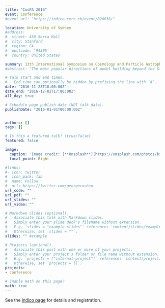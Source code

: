```yaml
---
title: "CosPA 2016"
event: Conference
#event_url: "https://indico.cern.ch/event/828038/"

location: University of Sydney
#address:
#  street: 450 Serra Mall
#  city: Stanford
#  region: CA
#  postcode: '94305'
#  country: United States

summary: 13th International Symposium on Cosmology and Particle Astrophysics (CosPA 2016)
#abstract: "The most popular directions of model building beyond the Standard Model focus on new phenomena at short distances, corresponding to high-energy scales. As an alternative direction, we have developed a novel class of low-energy solutions to the neutrino mass and strong-CP problems at a new infrared gravitational scale, which is numerically coincident with the scale of dark energy. In my talk, I will mainly focus on the gravitational neutrino mass mechanism and will discuss some of the model's phenomenological implications. In particular, I will explain the weakening of the cosmological neutrino mass bounds, the possibility of dark energy decay, and the distinction between Majorana and Dirac neutrinos through astrophysical neutrino decays. This talk is based on arXiv:1602.03191, arXiv:1811.01991, and arXiv:1905.01264."

# Talk start and end times.
#   End time can optionally be hidden by prefixing the line with `#`.
date: "2016-11-28T10:00:00Z"
date_end: "2016-12-02T17:00:00Z"
all_day: true

# Schedule page publish date (NOT talk date).
publishDate: "2016-01-01T00:00:00Z"


authors: []
tags: []

# Is this a featured talk? (true/false)
featured: false

image:
  caption: 'Image credit: [**Unsplash**](https://unsplash.com/photos/bzdhc5b3Bxs)'
  focal_point: Right

#links:
#- icon: twitter
#  icon_pack: fab
#  name: Follow
#  url: https://twitter.com/georgecushen
url_code: ""
url_pdf: ""
url_slides: ""
url_video: ""

# Markdown Slides (optional).
#   Associate this talk with Markdown slides.
#   Simply enter your slide deck's filename without extension.
#   E.g. `slides = "example-slides"` references `content/slides/example-slides.md`.
#   Otherwise, set `slides = ""`.
slides: "" #example

# Projects (optional).
#   Associate this post with one or more of your projects.
#   Simply enter your project's folder or file name without extension.
#   E.g. `projects = ["internal-project"]` references `content/project/deep-learning/index.md`.
#   Otherwise, set `projects = []`.
projects:
- conference

# Enable math on this page?
math: true
---
```


See the [indico page](https://indico.cern.ch/event/491882/) for details and registration.

